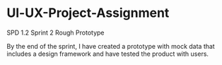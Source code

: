 # Ul-UX-Project-Assignment
SPD 1.2 Sprint 2 Rough Prototype

By the end of the sprint, I have created a prototype with mock data that includes a design framework and have tested the product with users.
